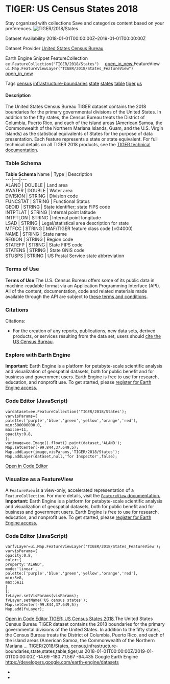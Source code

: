  
#  TIGER: US Census States 2018 
Stay organized with collections  Save and categorize content based on your preferences. 
![TIGER/2018/States](https://developers.google.com/earth-engine/datasets/images/TIGER/TIGER_2018_States_sample.png) 

Dataset Availability
    2018-01-01T00:00:00Z–2019-01-01T00:00:00Z 

Dataset Provider
     [ United States Census Bureau ](https://www.census.gov/programs-surveys/geography/guidance/tiger-data-products-guide.html) 

Earth Engine Snippet
     FeatureCollection `    ee.FeatureCollection("TIGER/2018/States")   ` [ open_in_new ](https://code.earthengine.google.com/?scriptPath=Examples:Datasets/TIGER/TIGER_2018_States)      FeatureView  `    ui.Map.FeatureViewLayer("TIGER/2018/States_FeatureView")   ` [ open_in_new ](https://code.earthengine.google.com/?scriptPath=Examples:Datasets/TIGER/TIGER_2018_States_FeatureView) 

Tags
     [census](https://developers.google.com/earth-engine/datasets/tags/census) [infrastructure-boundaries](https://developers.google.com/earth-engine/datasets/tags/infrastructure-boundaries) [state](https://developers.google.com/earth-engine/datasets/tags/state) [states](https://developers.google.com/earth-engine/datasets/tags/states) [table](https://developers.google.com/earth-engine/datasets/tags/table) [tiger](https://developers.google.com/earth-engine/datasets/tags/tiger) [us](https://developers.google.com/earth-engine/datasets/tags/us)
#### Description
The United States Census Bureau TIGER dataset contains the 2018 boundaries for the primary governmental divisions of the United States. In addition to the fifty states, the Census Bureau treats the District of Columbia, Puerto Rico, and each of the island areas (American Samoa, the Commonwealth of the Northern Mariana Islands, Guam, and the U.S. Virgin Islands) as the statistical equivalents of States for the purpose of data presentation. Each feature represents a state or state equivalent.
For full technical details on all TIGER 2018 products, see the [TIGER technical documentation](https://www2.census.gov/geo/pdfs/maps-data/data/tiger/tgrshp2018/TGRSHP2018_TechDoc.pdf).
### Table Schema
**Table Schema**
Name | Type | Description  
---|---|---  
ALAND | DOUBLE | Land area  
AWATER | DOUBLE | Water area  
DIVISION | STRING | Division code  
FUNCSTAT | STRING | Functional Status  
GEOID | STRING | State identifier; state FIPS code  
INTPTLAT | STRING | Internal point latitude  
INTPTLON | STRING | Internal point longitude  
LSAD | STRING | Legal/statistical area description for state  
MTFCC | STRING | MAF/TIGER feature class code (=G4000)  
NAME | STRING | State name  
REGION | STRING | Region code  
STATEFP | STRING | State FIPS code  
STATENS | STRING | State GNIS code  
STUSPS | STRING | US Postal Service state abbreviation  
### Terms of Use
**Terms of Use**
The U.S. Census Bureau offers some of its public data in machine-readable format via an Application Programming Interface (API). All of the content, documentation, code and related materials made available through the API are subject to [these terms and conditions](https://www.census.gov/data/developers/about/terms-of-service.html).
### Citations
Citations:
  * For the creation of any reports, publications, new data sets, derived products, or services resulting from the data set, users should [cite the US Census Bureau](https://www.census.gov/about/policies/citation.html).


### Explore with Earth Engine
**Important:** Earth Engine is a platform for petabyte-scale scientific analysis and visualization of geospatial datasets, both for public benefit and for business and government users. Earth Engine is free to use for research, education, and nonprofit use. To get started, please [register for Earth Engine access.](https://console.cloud.google.com/earth-engine)
### Code Editor (JavaScript)
```
vardataset=ee.FeatureCollection('TIGER/2018/States');
varvisParams={
palette:['purple','blue','green','yellow','orange','red'],
min:500000000.0,
max:5e+11,
opacity:0.8,
};
varimage=ee.Image().float().paint(dataset,'ALAND');
Map.setCenter(-99.844,37.649,5);
Map.addLayer(image,visParams,'TIGER/2018/States');
Map.addLayer(dataset,null,'for Inspector',false);
```
[ Open in Code Editor ](https://code.earthengine.google.com/?scriptPath=Examples:Datasets/TIGER/TIGER_2018_States)
### Visualize as a FeatureView
A `FeatureView` is a view-only, accelerated representation of a `FeatureCollection`. For more details, visit the [ `FeatureView` documentation. ](https://developers.google.com/earth-engine/guides/featureview_overview)
**Important:** Earth Engine is a platform for petabyte-scale scientific analysis and visualization of geospatial datasets, both for public benefit and for business and government users. Earth Engine is free to use for research, education, and nonprofit use. To get started, please [register for Earth Engine access.](https://console.cloud.google.com/earth-engine)
### Code Editor (JavaScript)
```
varfvLayer=ui.Map.FeatureViewLayer('TIGER/2018/States_FeatureView');
varvisParams={
opacity:0.8,
color:{
property:'ALAND',
mode:'linear',
palette:['purple','blue','green','yellow','orange','red'],
min:5e8,
max:5e11
}
};
fvLayer.setVisParams(visParams);
fvLayer.setName('US census states');
Map.setCenter(-99.844,37.649,5);
Map.add(fvLayer);
```
[ Open in Code Editor ](https://code.earthengine.google.com/?scriptPath=Examples:Datasets/TIGER/TIGER_2018_States_FeatureView)
[ TIGER: US Census States 2018 ](https://developers.google.com/earth-engine/datasets/catalog/TIGER_2018_States)
The United States Census Bureau TIGER dataset contains the 2018 boundaries for the primary governmental divisions of the United States. In addition to the fifty states, the Census Bureau treats the District of Columbia, Puerto Rico, and each of the island areas (American Samoa, the Commonwealth of the Northern Mariana …
TIGER/2018/States, census,infrastructure-boundaries,state,states,table,tiger,us 
2018-01-01T00:00:00Z/2019-01-01T00:00:00Z
-14.69 -180 71.567 -64.435 
Google Earth Engine
https://developers.google.com/earth-engine/datasets
  * [ ](https://doi.org/https://www.census.gov/programs-surveys/geography/guidance/tiger-data-products-guide.html)
  * [ ](https://doi.org/https://developers.google.com/earth-engine/datasets/catalog/TIGER_2018_States)


